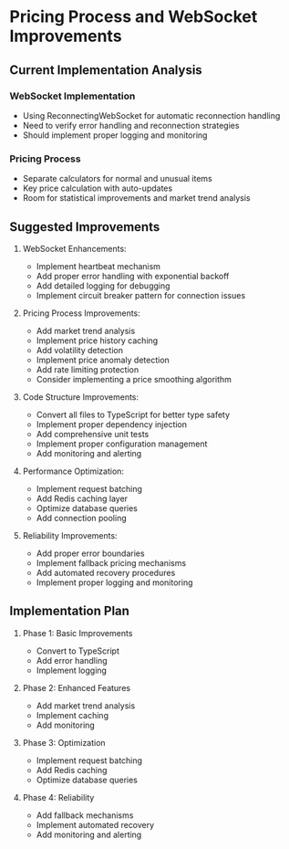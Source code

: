 # Pricing Process and WebSocket Improvements

## Current Implementation Analysis

### WebSocket Implementation
- Using ReconnectingWebSocket for automatic reconnection handling
- Need to verify error handling and reconnection strategies
- Should implement proper logging and monitoring

### Pricing Process
- Separate calculators for normal and unusual items
- Key price calculation with auto-updates
- Room for statistical improvements and market trend analysis

## Suggested Improvements

1. WebSocket Enhancements:
   - Implement heartbeat mechanism
   - Add proper error handling with exponential backoff
   - Add detailed logging for debugging
   - Implement circuit breaker pattern for connection issues

2. Pricing Process Improvements:
   - Add market trend analysis
   - Implement price history caching
   - Add volatility detection
   - Implement price anomaly detection
   - Add rate limiting protection
   - Consider implementing a price smoothing algorithm

3. Code Structure Improvements:
   - Convert all files to TypeScript for better type safety
   - Implement proper dependency injection
   - Add comprehensive unit tests
   - Implement proper configuration management
   - Add monitoring and alerting

4. Performance Optimization:
   - Implement request batching
   - Add Redis caching layer
   - Optimize database queries
   - Add connection pooling

5. Reliability Improvements:
   - Add proper error boundaries
   - Implement fallback pricing mechanisms
   - Add automated recovery procedures
   - Implement proper logging and monitoring

## Implementation Plan

1. Phase 1: Basic Improvements
   - Convert to TypeScript
   - Add error handling
   - Implement logging

2. Phase 2: Enhanced Features
   - Add market trend analysis
   - Implement caching
   - Add monitoring

3. Phase 3: Optimization
   - Implement request batching
   - Add Redis caching
   - Optimize database queries

4. Phase 4: Reliability
   - Add fallback mechanisms
   - Implement automated recovery
   - Add monitoring and alerting